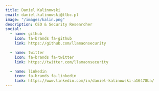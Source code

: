 ```yaml
---
title: Daniel Kalinowski
email: daniel.kalinowski@tlbc.pl
image: "/images/kalin.png"
description: CEO & Security Researcher
social:
  - name: github
    icon: fa-brands fa-github
    link: https://github.com/llamaonsecurity

  - name: twitter
    icon: fa-brands fa-twitter
    link: https://twitter.com/llamaonsecurity

  - name: linkedin
    icon: fa-brands fa-linkedin
    link: https://www.linkedin.com/in/daniel-kalinowski-a16478ba/
---
```


